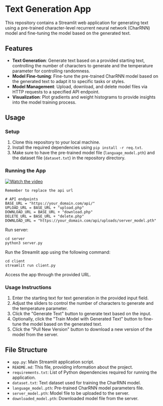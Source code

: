 # Text Generation App

This repository contains a Streamlit web application for generating text using a pre-trained character-level recurrent neural network (CharRNN) model and fine-tuning the model based on the generated text.

## Features

- **Text Generation**: Generate text based on a provided starting text, controlling the number of characters to generate and the temperature parameter for controlling randomness.
- **Model Fine-tuning**: Fine-tune the pre-trained CharRNN model based on the generated text to adapt it to specific tasks or styles.
- **Model Management**: Upload, download, and delete model files via HTTP requests to a specified API endpoint.
- **Visualization**: Plot gradients and weight histograms to provide insights into the model training process.

## Usage

### Setup

1. Clone this repository to your local machine.
2. Install the required dependencies using `pip install -r req.txt`.
3. Make sure to have the pre-trained model file (`language_model.pth`) and the dataset file (`dataset.txt`) in the repository directory.

### Running the App

[![Watch the video](https://saikiranreddy.info/records/01.png)](https://saikiranreddy.info/records/01.mp4)

`Remember to replace the api url`

```
# API endpoints
BASE_URL = "https://your_domain.com/api/"
UPLOAD_URL = BASE_URL + "upload.php"
DOWNLOAD_URL = BASE_URL + "download.php"
DELETE_URL = BASE_URL + "delete.php"
DOWNLOAD_URL = "https://your_domain.com/api/uploads/server_model.pth"
```

Run server:

```
cd server
python3 server.py
```

Run the Streamlit app using the following command:

```
cd client
streamlit run client.py
```


Access the app through the provided URL.

### Usage Instructions

1. Enter the starting text for text generation in the provided input field.
2. Adjust the sliders to control the number of characters to generate and the temperature parameter.
3. Click the "Generate Text" button to generate text based on the input.
4. Optionally, click the "Train Model with Generated Text" button to fine-tune the model based on the generated text.
5. Click the "Pull New Version" button to download a new version of the model from the server.

## File Structure

- `app.py`: Main Streamlit application script.
- `README.md`: This file, providing information about the project.
- `requirements.txt`: List of Python dependencies required for running the application.
- `dataset.txt`: Text dataset used for training the CharRNN model.
- `language_model.pth`: Pre-trained CharRNN model parameters file.
- `server_model.pth`: Model file to be uploaded to the server.
- `downloaded_model.pth`: Downloaded model file from the server.

